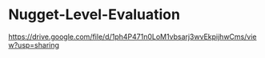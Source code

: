 # Nugget-Level-Evaluation

https://drive.google.com/file/d/1ph4P471n0LoM1vbsarj3wvEkpijhwCms/view?usp=sharing

